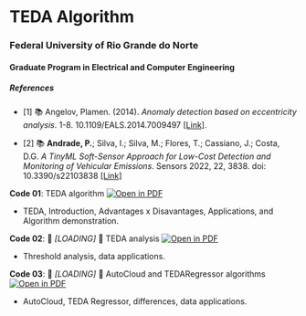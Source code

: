 # TEDA Algorithm
### Federal University of Rio Grande do Norte
#### Graduate Program in Electrical and Computer Engineering
##### References

- [1] :books: Angelov, Plamen. (2014). *Anomaly detection based on eccentricity analysis*. 1-8. 10.1109/EALS.2014.7009497 [[Link]](https://www.researchgate.net/publication/301411485_Anomaly_detection_based_on_eccentricity_analysis). 

- [2] :books: **Andrade, P.**; Silva, I.; Silva, M.; Flores, T.; Cassiano, J.; Costa, D.G. *A TinyML Soft-Sensor Approach for Low-Cost Detection and Monitoring of Vehicular Emissions*. Sensors 2022, 22, 3838. doi: 10.3390/s22103838 [[Link]](https://www.mdpi.com/1424-8220/22/10/3838)

**Code 01**: TEDA algorithm [![Open in PDF](https://img.shields.io/badge/-PDF-EC1C24?style=flat-square&logo=adobeacrobatreader)](https://github.com/ivanovitchm/ppgeecmachinelearning/blob/main/lessons/week_01/outline.pdf)
- TEDA, Introduction, Advantages x Disavantages, Applications, and Algorithm demonstration.

**Code 02**: :construction: *[LOADING]* :construction: TEDA analysis [![Open in PDF](https://img.shields.io/badge/-PDF-EC1C24?style=flat-square&logo=adobeacrobatreader)](https://github.com/ivanovitchm/ppgeecmachinelearning/blob/main/lessons/week_01/outline.pdf)
- Threshold analysis, data applications.

**Code 03**: :construction: *[LOADING]* :construction: AutoCloud and TEDARegressor algorithms [![Open in PDF](https://img.shields.io/badge/-PDF-EC1C24?style=flat-square&logo=adobeacrobatreader)](https://github.com/ivanovitchm/ppgeecmachinelearning/blob/main/lessons/week_01/outline.pdf)
- AutoCloud, TEDA Regressor, differences, data applications.